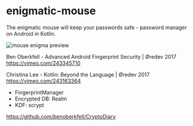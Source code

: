 # enigmatic-mouse
The enigmatic mouse will keep your passwords safe - password manager on Android in Kotlin.

![mouse enigma preview](https://raw.githubusercontent.com/codingchili/enigmatic-mouse/master/preview.jpg "Current snapshot version")

Ben Oberkfell - Advanced Android Fingerprint Security | Øredev 2017
https://vimeo.com/243345710

Christina Lee - Kotlin: Beyond the Language | Øredev 2017
https://vimeo.com/243163364

- FingerprintManager
- Encrypted DB: Realm
- KDF: scrypt

https://github.com/benoberkfell/CryptoDiary